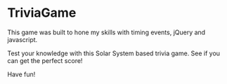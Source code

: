 # TriviaGame

This game was built to hone my skills with timing events, jQuery and javascript.

Test your knowledge with this Solar System based trivia game. See if you can get the perfect score!

Have fun!